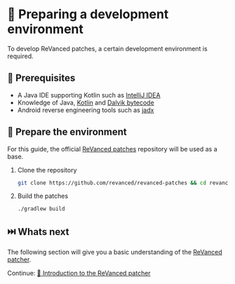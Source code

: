 # 👶 Preparing a development environment

To develop ReVanced patches, a certain development environment is required.

## 📝 Prerequisites

- A Java IDE supporting Kotlin such as [IntelliJ IDEA](https://www.jetbrains.com/idea/)
- Knowledge of Java, [Kotlin](https://kotlinlang.org) and [Dalvik bytecode](https://source.android.com/docs/core/runtime/dalvik-bytecode)
- Android reverse engineering tools such as [jadx](https://github.com/skylot/jadx)

## 🏃 Prepare the environment

For this guide, the official [ReVanced patches](https://github.com/revanced/revanced-patches) repository will be used as a base.

1. Clone the repository

   ```bash
   git clone https://github.com/revanced/revanced-patches && cd revanced-patches
   ```

2. Build the patches

   ```bash
   ./gradlew build
   ```

## ⏭️ Whats next

The following section will give you a basic understanding of the [ReVanced patcher](https://github.com/revanced/revanced-patcher).

Continue: [💉 Introduction to the ReVanced patcher](introduction)
